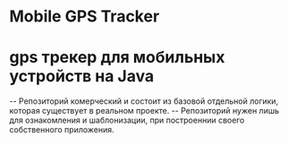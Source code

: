 # Mobile GPS Tracker

# gps трекер для мобильных устройств на Java

-- Репозиторий комерческий и состоит из базовой отдельной логики, которая существует в реальном проекте. 
-- Репозиторий нужен лишь для ознакомления и шаблонизации, при построеннии своего собственного приложения. 
